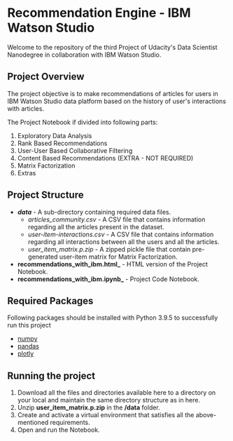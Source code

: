 # Recommendation Engine - IBM Watson Studio
Welcome to the repository of the third Project of Udacity's Data Scientist Nanodegree in collaboration with IBM Watson Studio.

## Project Overview
The project objective is to make recommendations of articles for users in IBM Watson Studio data platform based on the history of user's interactions with articles.

The Project Notebook if divided into following parts:
1. Exploratory Data Analysis
2. Rank Based Recommendations
3. User-User Based Collaborative Filtering
4. Content Based Recommendations (EXTRA - NOT REQUIRED)
5. Matrix Factorization
6. Extras

## Project Structure
- **_data_** - A sub-directory containing required data files.
    - _articles_community.csv_ - A CSV file that contains information regarding all the articles present in the dataset.
    - _user-item-interactions.csv_ - A CSV file that contains information regarding all interactions between all the users and all the articles.
    - _user_item_matrix.p.zip_ - A zipped pickle file that contain pre-generated user-item matrix for Matrix Factorization.
- **recommendations_with_ibm.html_** - HTML version of the Project Notebook.
- **recommendations_with_ibm.ipynb_** - Project Code Notebook.

## Required Packages
Following packages should be installed with Python 3.9.5 to successfully run this project
- [numpy](https://pypi.org/project/numpy/)
- [pandas](https://pypi.org/project/pandas/)
- [plotly](https://pypi.org/project/plotly/)

## Running the project
1. Download all the files and directories available here to a directory on your local and maintain the same directory structure as in here.
2. Unzip **user_item_matrix.p.zip** in the **/data** folder.
3. Create and activate a virtual environment that satisfies all the above-mentioned requirements.
4. Open and run the Notebook.

